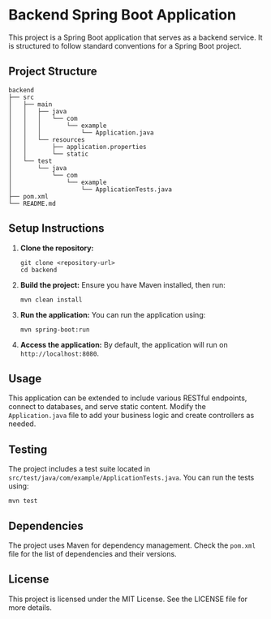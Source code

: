 # Backend Spring Boot Application

This project is a Spring Boot application that serves as a backend service. It is structured to follow standard conventions for a Spring Boot project.

## Project Structure

```
backend
├── src
│   ├── main
│   │   ├── java
│   │   │   └── com
│   │   │       └── example
│   │   │           └── Application.java
│   │   └── resources
│   │       ├── application.properties
│   │       └── static
│   └── test
│       └── java
│           └── com
│               └── example
│                   └── ApplicationTests.java
├── pom.xml
└── README.md
```

## Setup Instructions

1. **Clone the repository:**
   ```
   git clone <repository-url>
   cd backend
   ```

2. **Build the project:**
   Ensure you have Maven installed, then run:
   ```
   mvn clean install
   ```

3. **Run the application:**
   You can run the application using:
   ```
   mvn spring-boot:run
   ```

4. **Access the application:**
   By default, the application will run on `http://localhost:8080`.

## Usage

This application can be extended to include various RESTful endpoints, connect to databases, and serve static content. Modify the `Application.java` file to add your business logic and create controllers as needed.

## Testing

The project includes a test suite located in `src/test/java/com/example/ApplicationTests.java`. You can run the tests using:
```
mvn test
```

## Dependencies

The project uses Maven for dependency management. Check the `pom.xml` file for the list of dependencies and their versions.

## License

This project is licensed under the MIT License. See the LICENSE file for more details.